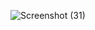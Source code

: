 ![Screenshot (31)](https://github.com/user-attachments/assets/e746c64c-909b-48d8-a01d-2801e99ca099)
